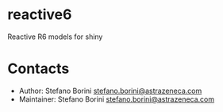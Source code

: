 # reactive6

Reactive R6 models for shiny

# Contacts

- Author: Stefano Borini <stefano.borini@astrazeneca.com>
- Maintainer: Stefano Borini <stefano.borini@astrazeneca.com>

